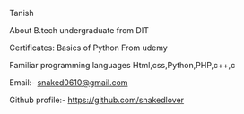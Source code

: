 Tanish

About
B.tech undergraduate from DIT

Certificates:
Basics of Python From udemy

Familiar programming languages Html,css,Python,PHP,c++,c

Email:- snaked0610@gmail.com

Github profile:- https://github.com/snakedlover
